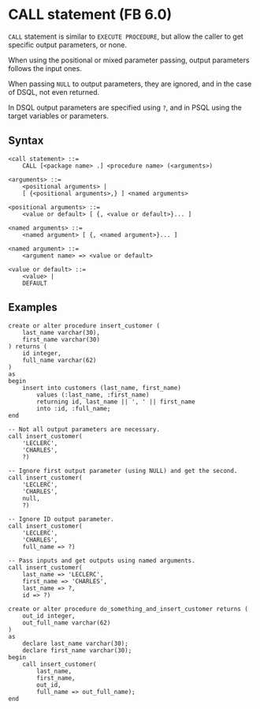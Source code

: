 # CALL statement (FB 6.0)

`CALL` statement is similar to `EXECUTE PROCEDURE`, but allow the caller to get specific output parameters, or none.

When using the positional or mixed parameter passing, output parameters follows the input ones.

When passing `NULL` to output parameters, they are ignored, and in the case of DSQL, not even returned.

In DSQL output parameters are specified using `?`, and in PSQL using the target variables or parameters.

## Syntax

```
<call statement> ::=
    CALL [<package name> .] <procedure name> (<arguments>)

<arguments> ::=
    <positional arguments> |
    [ {<positional arguments>,} ] <named arguments>

<positional arguments> ::=
    <value or default> [ {, <value or default>}... ]

<named arguments> ::=
    <named argument> [ {, <named argument>}... ]

<named argument> ::=
    <argument name> => <value or default>

<value or default> ::=
    <value> |
    DEFAULT
```

## Examples

```
create or alter procedure insert_customer (
    last_name varchar(30),
    first_name varchar(30)
) returns (
    id integer,
    full_name varchar(62)
)
as
begin
    insert into customers (last_name, first_name)
        values (:last_name, :first_name)
        returning id, last_name || ', ' || first_name
        into :id, :full_name;
end
```

```
-- Not all output parameters are necessary.
call insert_customer(
    'LECLERC',
    'CHARLES',
    ?)
```

```
-- Ignore first output parameter (using NULL) and get the second.
call insert_customer(
    'LECLERC',
    'CHARLES',
    null,
    ?)
```

```
-- Ignore ID output parameter.
call insert_customer(
    'LECLERC',
    'CHARLES',
    full_name => ?)
```

```
-- Pass inputs and get outputs using named arguments.
call insert_customer(
    last_name => 'LECLERC',
    first_name => 'CHARLES',
    last_name => ?,
    id => ?)
```

```
create or alter procedure do_something_and_insert_customer returns (
    out_id integer,
    out_full_name varchar(62)
)
as
    declare last_name varchar(30);
    declare first_name varchar(30);
begin
    call insert_customer(
        last_name,
        first_name,
        out_id,
        full_name => out_full_name);
end
```
